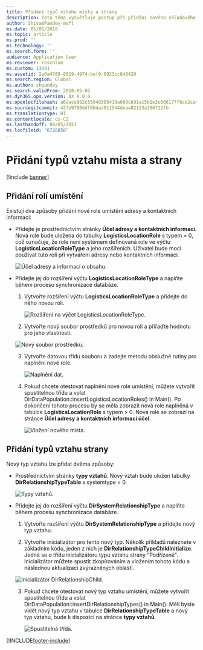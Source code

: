 ```yaml
---
title: Přidání typů vztahu místa a strany
description: Toto téma vysvětluje postup při přidání nového skladového místa a typu vztahu strany.
author: ShivamPandey-msft
ms.date: 05/01/2018
ms.topic: article
ms.prod: ''
ms.technology: ''
ms.search.form: ''
audience: Application User
ms.reviewer: roschlom
ms.custom: 13991
ms.assetid: 2a0a4789-8619-4974-bef9-0923cc848420
ms.search.region: Global
ms.author: shpandey
ms.search.validFrom: 2018-05-02
ms.dyn365.ops.version: AX 8.0.0
ms.openlocfilehash: a69ace892c55948305419a089cb91ac5b1e3c066177f8ce2ca441f1dd01c2af0
ms.sourcegitcommit: 42fe9790ddf0bdad911544deaa82123a396712fb
ms.translationtype: HT
ms.contentlocale: cs-CZ
ms.lasthandoff: 08/05/2021
ms.locfileid: "6728858"
---
```

# <a name="add-location-and-party-relationship-types"></a>Přidání typů vztahu místa a strany 

[!include [banner](../includes/banner.md)]

## <a name="add-location-roles"></a>Přidání rolí umístění

Existují dva způsoby přidání nové role umístění adresy a kontaktních informací:

-  Přidejte je prostřednictvím stránky **Účel adresy a kontaktních informací**. Nová role bude uložena do tabulky **LogisticsLocationRole** s typem = 0, což označuje, že role není systémem definovaná role ve výčtu **LogisticsLocationRoleType** a jeho rozšířeních. Uživatel bude moci používat tuto roli při vytváření adresy nebo kontaktních informací.

    ![Účel adresy a informací o obsahu.](media/Address-Contact.PNG)

-  Přidejte jej do rozšíření výčtu **LogisticsLocationRoleType** a naplňte během procesu synchronizace databáze.

    1.  Vytvořte rozšíření výčtu **LogisticsLocationRoleType** a přidejte do něho novou roli. 
  
        ![Rozšíření na výčet LogisticsLocationRoleType.](media/Logistics.PNG)

    2. Vytvořte nový soubor prostředků pro novou roli a přiřaďte hodnotu pro jeho vlastnosti.
     
     ![Nový soubor prostředku.](media/Resource.PNG)
        
    3.  Vytvořte datovou třídu souboru a zadejte metodu obslužné rutiny pro naplnění nové role. 

        ![Naplnění dat.](media/Dirdata.PNG)

    4.  Pokud chcete otestovat naplnění nové role umístění, můžete vytvořit spustitelnou třídu a volat DirDataPopulation::insertLogisticsLocationRoles() in Main(). Po dokončení tohoto procesu by se měla zobrazit nová role naplněná v tabulce **LogisticsLocationRole** s typem \> 0. Nová role se zobrazí na stránce **Účel adresy a kontaktních informací účel**.

        ![Vložení nového místa.](media/InsertNewLocation.PNG)

## <a name="add-party-relationship-types"></a>Přidání typů vztahu strany 

Nový typ vztahu lze přidat dvěma způsoby:

-   Prostřednictvím stránky **typy vztahů**. Nový vztah bude uložen tabulky **DirRelationshipTypeTable** s systemtype = 0.

    ![Typy vztahů.](media/Relationship.PNG)

-  Přidejte jej do rozšíření výčtu **DirSystemRelationshipType** a naplňte během procesu synchronizace databáze.

    1.  Vytvořte rozšíření výčtu **DirSystemRelationshipType** a přidejte nový typ vztahu.

    2. Vytvořte inicializátor pro tento nový typ. Několik příkladů naleznete v základním kódu, jeden z nich je **DirRelationshipTypeChildInitialize**. Jedná se o třídu inicializátoru typu vztahu strany "Podřízené". Inicializátor můžete spustit zkopírováním a vložením tohoto kódu a následnou aktualizací zvýrazněných oblastí.
    
    ![Inicializátor DirRelationshipChild.](media/DirRelationship.PNG)

    3.  Pokud chcete otestovat nový typ vztahu umístění, můžete vytvořit spustitelnou třídu a volat DirDataPopulation::insertDirRelationshipTypes() in Main(). Měli byste vidět nový typ vztahu v tabulce **DirRelationshipTypeTable** a nový typ vztahu, bude k dispozici na stránce **typy vztahů**.

        ![Spustitelná třída.](media/Runnable.PNG)


[!INCLUDE[footer-include](../../includes/footer-banner.md)]